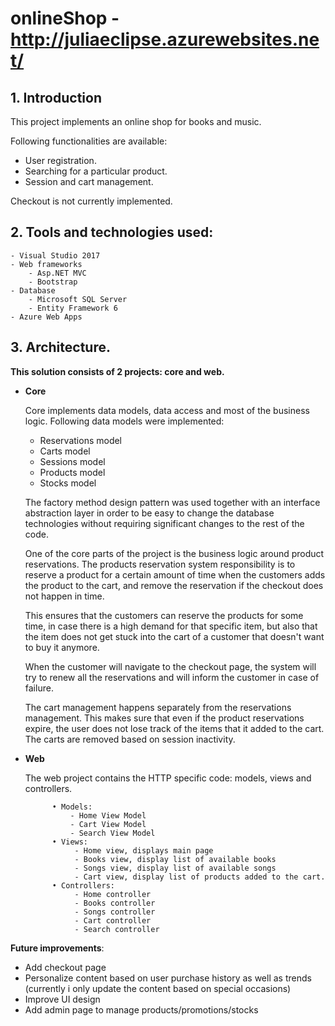 # onlineShop - http://juliaeclipse.azurewebsites.net/

**1. Introduction**
----

This project implements an online shop for books and music.

Following functionalities are available:

- User registration.
- Searching for a particular product.
- Session and cart management. 

Checkout is not currently implemented.

**2. Tools and technologies used**:
----
	- Visual Studio 2017
	- Web frameworks
		- Asp.NET MVC
		- Bootstrap
	- Database
		- Microsoft SQL Server
		- Entity Framework 6
	- Azure Web Apps
	
	
**3. Architecture**. 
------
**This solution consists of 2 projects: core and web.**
	
* **Core**

	Core implements data models, data access and most of the business logic.
	Following data models were implemented:
	- Reservations model
	- Carts model
	- Sessions model
	- Products model
	- Stocks model
	
	The factory method design pattern was used together with an interface abstraction layer in order to be easy to change the database technologies without requiring significant changes to the rest of the code.
	
	One of the core parts of the project is the business logic around product reservations. The products reservation system responsibility is to reserve a product for a certain amount of time when the customers adds the product to the cart, and remove the reservation if the checkout does not happen in time. 
	
	This ensures that the customers can reserve the products for some time, in case there is a high demand for that specific item, but also that the item does not get stuck into the cart of a customer that doesn't want to buy it anymore.
	
	When the customer will navigate to the checkout page, the system will try to renew all the reservations and will inform the customer in case of failure.
	
	The cart management happens separately from the reservations management. This makes sure that even if the product reservations expire, the user does not lose track of the items that it added to the cart. The carts are removed based on session inactivity.
	
* **Web** 

	The web project contains the HTTP specific code: models, views and controllers.
	
			• Models:
				- Home View Model
				- Cart View Model
				- Search View Model
			• Views: 
				 - Home view, displays main page  
				 - Books view, display list of available books
				 - Songs view, display list of available songs
				 - Cart view, display list of products added to the cart. 
			• Controllers:
				 - Home controller
				 - Books controller
				 - Songs controller
				 - Cart controller
				 - Search controller
				
**Future improvements**:

* Add checkout page
* Personalize content based on user purchase history as well as trends (currently i only update the content based on special occasions)
* Improve UI design
* Add admin page to manage products/promotions/stocks

